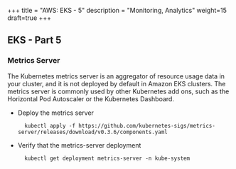 +++
title = "AWS: EKS - 5"
description = "Monitoring, Analytics"
weight=15
draft=true
+++


## EKS - Part 5

### Metrics Server

The Kubernetes metrics server is an aggregator of resource usage data in your cluster, and it is not deployed by default in Amazon EKS clusters. The metrics server is commonly used by other Kubernetes add ons, such as the Horizontal Pod Autoscaler or the Kubernetes Dashboard. 

* Deploy the metrics server

        kubectl apply -f https://github.com/kubernetes-sigs/metrics-server/releases/download/v0.3.6/components.yaml


* Verify that the metrics-server deployment

        kubectl get deployment metrics-server -n kube-system


